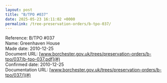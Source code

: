 ```yaml
---
layout: post
title: "B/TPO #037"
date: 2025-05-23 16:11:02 +0000
permalink: /tree-preservation-orders/b-tpo-037/
---
```


Reference:	B/TPO #037 <br/>
Name: Greenhaven House<br/>
Made date: 2010-12-25<br/>
Document URL: [www.borchester.gov.uk/trees/preservation-orders/b-tpo/037/b-tpo-037.pdf](#)<br/>
Confirmed date: 2010-12-25<br/>
Documentation URL: [www.borchester.gov.uk/trees/preservation-orders/b-tpo/037/](#)<br/>
